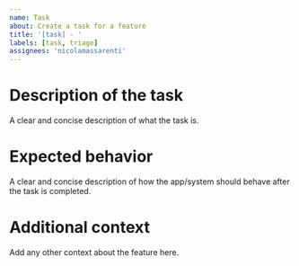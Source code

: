 ```yaml
---
name: Task
about: Create a task for a feature
title: '[task] - '
labels: [task, triage]
assignees: 'nicolamassarenti'
---
```

# Description of the task
A clear and concise description of what the task is.

# Expected behavior
A clear and concise description of how the app/system should behave after the task is completed.

# Additional context
Add any other context about the feature here.